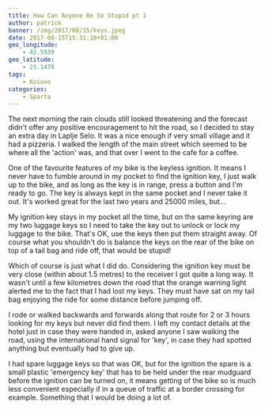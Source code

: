 ```yaml
---
title: How Can Anyone Be So Stupid pt 1
author: patrick
banner: /img/2017/08/15/keys.jpeg
date: 2017-08-15T15:31:18+01:00
geo_longitude:
    - 42.5939
geo_latitude:
    - 21.1478
tags:
    - Kosovo
categories:
    - Sparta
---
```

The next morning the rain clouds still looked threatening and the forecast didn't offer any positive encouragement to hit the road, so I decided to stay an extra day in Laplje Selo. It was a nice enough if very small village and it had a pizzeria. I walked the length of the main street which seemed to be where all the 'action' was, and that over I went to the cafe for a coffee.

<!--more-->

One of the favourite features of my bike is the keyless ignition. It means I never have to fumble around in my pocket to find the ignition key, I just walk up to the bike, and as long as the key is in range, press a button and I'm ready to go. The key is always kept in the same pocket and I never take it out. It's worked great for the last two years and 25000 miles, but...

My ignition key stays in my pocket all the time, but on the same keyring are my two luggage keys so I need to take the key out to unlock or lock my luggage to the bike. That's OK, use the keys then put them straight away. Of course what you shouldn't do is balance the keys on the rear of the bike on top of a tail bag and ride off, that would be stupid!

Which of course is just what I did do. Considering the ignition key must be very close (within about 1.5 metres) to the receiver I got quite a long way. It wasn't until a few kilometres down the road that the orange warning light alerted me to the fact that I had lost my keys. They must have sat on my tail bag enjoying the ride for some distance before jumping off. 

I rode or walked backwards and forwards along that route for 2 or 3 hours looking for my keys but never did find them. I left my contact details at the hotel just in case they were handed in, asked anyone I saw walking the road, using the international hand signal for 'key', in case they had spotted anything but eventually had to give up.

I had spare luggage keys so that was OK, but for the ignition the spare is a small plastic 'emergency key' that has to be held under the rear mudguard before the ignition can be turned on, it means getting of the bike so is much less convenient especially if in a queue of traffic at a border crossing for example. Something that I would be doing a lot of.


